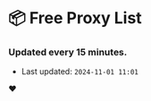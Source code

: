 # :package: Free Proxy List
### Updated every 15 minutes.

- Last updated: `2024-11-01 11:01`

:heart:
